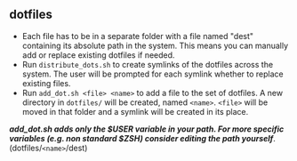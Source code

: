 ## dotfiles
- Each file has to be in a separate folder with a file named "dest" containing its absolute path in the system. This means you can manually add or replace existing dotfiles if needed.
- Run `distribute_dots.sh` to create symlinks of the dotfiles across the system. The user will be prompted for each symlink  whether to replace existing files.
- Run `add_dot.sh <file> <name>` to add a file to the set of dotfiles. A new directory in `dotfiles/` will be created, named `<name>`. `<file>` will be moved in that folder and a symlink will be created in its place.

***add_dot.sh adds only the $USER variable in your path. For more specific variables (e.g. non standard $ZSH) consider editing the path yourself***. (dotfiles/`<name>`/dest)
